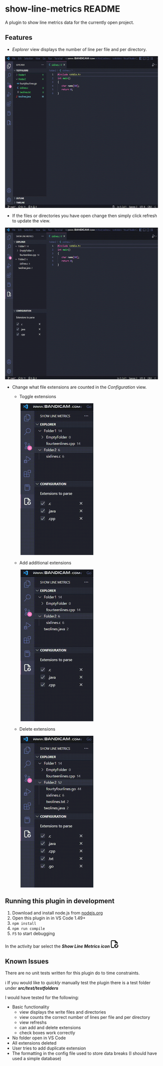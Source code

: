 # show-line-metrics README

A plugin to show line metrics data for the currently open project.

## Features

* _Explorer_ view displays the number of line per file and per directory.
<img src="assets/linecount.gif" height="500px">

* If the files or directories you have open change then simply click refresh to update the view.
<img src="assets/refresh.gif" height="500px">

* Change what file extensions are counted in the _Configuration_ view.
    * Toggle extensions


    &nbsp;&nbsp;&nbsp;&nbsp;&nbsp;&nbsp;&nbsp;<img src="assets/checkboxes.gif" height="500px">

    * Add additional extensions


    &nbsp;&nbsp;&nbsp;&nbsp;&nbsp;&nbsp;&nbsp;<img src="assets/add_extension.gif" height="500px">

    * Delete extensions


    &nbsp;&nbsp;&nbsp;&nbsp;&nbsp;&nbsp;&nbsp;<img src="assets/remove_extension.gif" height="500px">

## Running this plugin in development

1. Download and install node.js from [nodejs.org](https://nodejs.org/en/download/)
2. Open this plugin in in VS Code 1.49+
3. `npm install`
4. `npm run compile`
5. `F5` to start debugging

In the activity bar select the ***Show Line Metrics icon*** <img src="assets/show-line-metrics.png" height="25px">

## Known Issues

There are no unit tests written for this plugin do to time constraints.

:information_source: If you would like to _quickly_ manually test the plugin there is a test folder under ***src/test/testfolders***

I would have tested for the following:
* Basic functionality
    - view displays the write files and directories
    - view counts the correct number of lines per file and per directory
    - view refreshs
    - can add and delete extensions
    - check boxes work correctly
* No folder open in VS Code
* All extensions deleted
* User tries to add duplicate extension
* The formatting in the config file used to store data breaks (I should have used a simple database)
